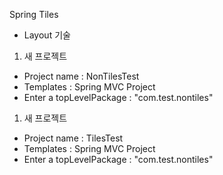 Spring Tiles
- Layout 기술


1. 새 프로젝트
- Project name : NonTilesTest
- Templates : Spring MVC Project
- Enter a topLevelPackage : "com.test.nontiles"

1. 새 프로젝트
- Project name : TilesTest
- Templates : Spring MVC Project
- Enter a topLevelPackage : "com.test.nontiles"

